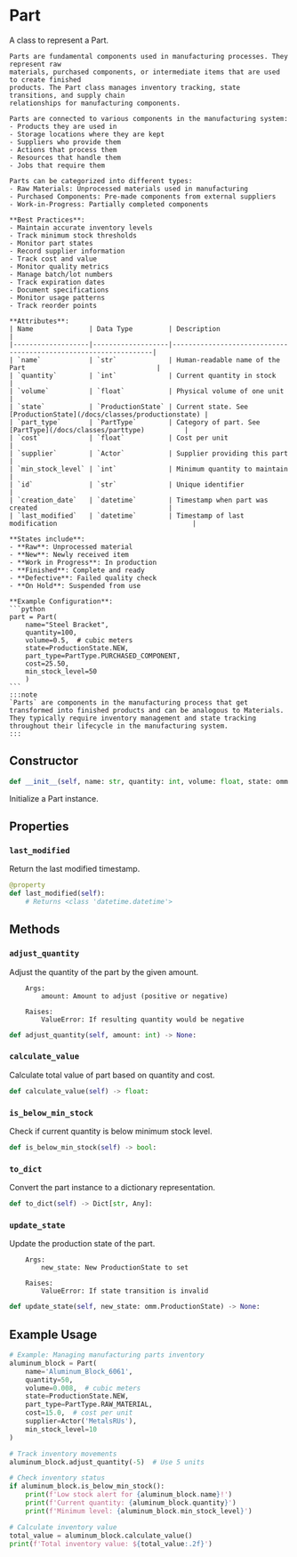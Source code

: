# Part

A class to represent a Part.

    Parts are fundamental components used in manufacturing processes. They represent raw 
    materials, purchased components, or intermediate items that are used to create finished 
    products. The Part class manages inventory tracking, state transitions, and supply chain 
    relationships for manufacturing components.

    Parts are connected to various components in the manufacturing system:
    - Products they are used in
    - Storage locations where they are kept
    - Suppliers who provide them
    - Actions that process them
    - Resources that handle them
    - Jobs that require them

    Parts can be categorized into different types:
    - Raw Materials: Unprocessed materials used in manufacturing
    - Purchased Components: Pre-made components from external suppliers
    - Work-in-Progress: Partially completed components

    **Best Practices**:
    - Maintain accurate inventory levels
    - Track minimum stock thresholds
    - Monitor part states
    - Record supplier information
    - Track cost and value
    - Monitor quality metrics
    - Manage batch/lot numbers
    - Track expiration dates
    - Document specifications
    - Monitor usage patterns
    - Track reorder points

    **Attributes**:
    | Name              | Data Type         | Description                                                     |
    |-------------------|-------------------|-----------------------------------------------------------------|
    | `name`            | `str`             | Human-readable name of the Part                                 |
    | `quantity`        | `int`             | Current quantity in stock                                       |
    | `volume`          | `float`           | Physical volume of one unit                                     |
    | `state`           | `ProductionState` | Current state. See [ProductionState](/docs/classes/productionstate) |
    | `part_type`       | `PartType`        | Category of part. See [PartType](/docs/classes/parttype)          |
    | `cost`            | `float`           | Cost per unit                                                   |
    | `supplier`        | `Actor`           | Supplier providing this part                                    |
    | `min_stock_level` | `int`             | Minimum quantity to maintain                                    |
    | `id`              | `str`             | Unique identifier                                               |
    | `creation_date`   | `datetime`        | Timestamp when part was created                                 |
    | `last_modified`   | `datetime`        | Timestamp of last modification                                  |

    **States include**:
    - **Raw**: Unprocessed material
    - **New**: Newly received item
    - **Work in Progress**: In production
    - **Finished**: Complete and ready
    - **Defective**: Failed quality check
    - **On Hold**: Suspended from use

    **Example Configuration**:
    ```python
    part = Part(
        name="Steel Bracket",
        quantity=100,
        volume=0.5,  # cubic meters
        state=ProductionState.NEW,
        part_type=PartType.PURCHASED_COMPONENT,
        cost=25.50,
        min_stock_level=50
        )
    ```
    :::note
    `Parts` are components in the manufacturing process that get transformed into finished products and can be analogous to Materials. They typically require inventory management and state tracking throughout their lifecycle in the manufacturing system.
    :::


## Constructor

```python
def __init__(self, name: str, quantity: int, volume: float, state: omm.ProductionState = <ProductionState.NEW: 2>, part_type: omm.PartType = <PartType.RAW_MATERIAL: 'Raw Material'>, cost: float = 0.0, supplier: Optional[~ActorT] = None, min_stock_level: int = 0, id: Optional[str] = None) -> None:
```

Initialize a Part instance.


## Properties


### `last_modified`

Return the last modified timestamp.

```python
@property
def last_modified(self):
    # Returns <class 'datetime.datetime'>
```


## Methods


### `adjust_quantity`

Adjust the quantity of the part by the given amount.
        
        Args:
            amount: Amount to adjust (positive or negative)
            
        Raises:
            ValueError: If resulting quantity would be negative

```python
def adjust_quantity(self, amount: int) -> None:
```


### `calculate_value`

Calculate total value of part based on quantity and cost.

```python
def calculate_value(self) -> float:
```


### `is_below_min_stock`

Check if current quantity is below minimum stock level.

```python
def is_below_min_stock(self) -> bool:
```


### `to_dict`

Convert the part instance to a dictionary representation.

```python
def to_dict(self) -> Dict[str, Any]:
```


### `update_state`

Update the production state of the part.
        
        Args:
            new_state: New ProductionState to set
            
        Raises:
            ValueError: If state transition is invalid

```python
def update_state(self, new_state: omm.ProductionState) -> None:
```


## Example Usage

```python
# Example: Managing manufacturing parts inventory
aluminum_block = Part(
    name='Aluminum_Block_6061',
    quantity=50,
    volume=0.008,  # cubic meters
    state=ProductionState.NEW,
    part_type=PartType.RAW_MATERIAL,
    cost=15.0,  # cost per unit
    supplier=Actor('MetalsRUs'),
    min_stock_level=10
)

# Track inventory movements
aluminum_block.adjust_quantity(-5)  # Use 5 units

# Check inventory status
if aluminum_block.is_below_min_stock():
    print(f'Low stock alert for {aluminum_block.name}!')
    print(f'Current quantity: {aluminum_block.quantity}')
    print(f'Minimum level: {aluminum_block.min_stock_level}')

# Calculate inventory value
total_value = aluminum_block.calculate_value()
print(f'Total inventory value: ${total_value:.2f}')
```
